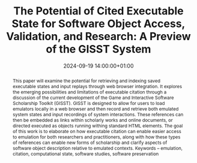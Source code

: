 ---
abstract: This paper will examine the potential for retrieving and indexing saved
  executable states and input replays through web browser integration. It explores
  the emerging possibilities and limitations of executable citation through a discussion
  of the current development of the Game and Interactive Software Scholarship Toolkit
  (GISST). GISST is designed to allow for users to load emulators locally in a web
  browser and then record and retrieve both emulated system states and input recordings
  of system interactions. These references can then be embedded as links within scholarly
  works and online documents, or directed executed as objects running withing standard
  HTML elements. The goal of this work is to elaborate on how executable citation
  can enable easier access to emulation for both researchers and practitioners, along
  with how these types of references can enable new forms of scholarship and clarify
  aspects of software object description relative to emulated contexts. Keywords –
  emulation, citation, computational state, software studies, software preservation
creators:
- Eric Kaltman
- ' Joseph C. Osborn'
date: 2024-09-19 14:00:00+01:00
document_url: https://ipres2024.pubpub.org/pub/kj532qy1/download/pdf
grand_parent: iPRES
institutions: []
keywords:
- managing access
- from document to data
landing_page_url: https://ipres2024.pubpub.org/pub/kj532qy1/
language: eng
layout: publication
license: Creative Commons Attribution 4.0 (CC-BY-4.0)
notes_url: https://docs.google.com/document/d/1TyATX9tJYvyL0Wx572QwHZp_tsNIPyhOnbkEfnzDWsg/edit#heading=h.aar4tupij1po
parent: iPRES 2024
publication_type: paper
size: null
slides_url: ''
source_name: iPRES
stream_url: https://www.archief.vlaanderen.be/archief/records/dossiers/5acb210228ce4315ae650812d056a482329eb83ed2dc42398a51505dc153be81/documents/227a2716e87940519b21037d2c2726849f6e82d457d340e6926ae7ec5534600c
title: 'The Potential of Cited Executable State for Software Object Access, Validation,
  and Research: A Preview of the GISST System'
year: 2024
---